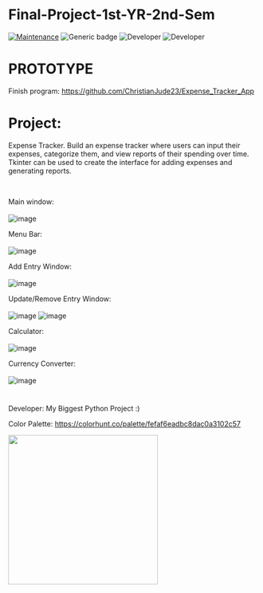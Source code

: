 # Final-Project-1st-YR-2nd-Sem
[![Maintenance](https://img.shields.io/badge/Maintained%3F-Yes-green.svg)](https://GitHub.com/Naereen/StrapDown.js/graphs/commit-activity)
![Generic badge](https://img.shields.io/badge/Development%3f-Complete-blue.svg)
![Developer](https://img.shields.io/badge/Developer-ChristianJude23-blue)
![Developer](https://img.shields.io/badge/Developer-owenlim225-blue)

# PROTOTYPE
Finish program: https://github.com/ChristianJude23/Expense_Tracker_App

# Project:
Expense Tracker. Build an expense tracker where users can input their expenses, categorize
them, and view reports of their spending over time. Tkinter can be used to create the interface for adding expenses and generating reports.

<br>

Main window: <br><br>
![image](https://github.com/ChristianJude23/Final-Project-1st-YR-2nd-Sem/assets/152279955/b8e7f6ac-4c4a-4d3b-a1de-91d50678ffc0)

Menu Bar: <br><br>
![image](https://github.com/ChristianJude23/Final-Project-1st-YR-2nd-Sem/assets/152279955/f9e5f1a2-4ea6-4e74-a422-00ce9de0ccd0)

Add Entry Window: <br><br>
![image](https://github.com/ChristianJude23/Final-Project-1st-YR-2nd-Sem/assets/152279955/03597335-9eff-495b-bacc-3f6bdc268106)

Update/Remove Entry Window: <br><br>
![image](https://github.com/ChristianJude23/Final-Project-1st-YR-2nd-Sem/assets/152279955/9c98cb92-d764-4eb6-9e96-1dc2d9d8e81e)
![image](https://github.com/ChristianJude23/Final-Project-1st-YR-2nd-Sem/assets/152279955/b7a82464-2b9a-4819-831b-8a0abe0281fc)

Calculator: <br><br>
![image](https://github.com/ChristianJude23/Final-Project-1st-YR-2nd-Sem/assets/152279955/98669117-83e9-4fde-9de6-cdc367b2a22e)

Currency Converter: <br><br>
![image](https://github.com/ChristianJude23/Final-Project-1st-YR-2nd-Sem/assets/152279955/d3b81042-314f-48f6-bc08-780a60a37d10)


#
Developer: My Biggest Python Project :)

Color Palette:
https://colorhunt.co/palette/fefaf6eadbc8dac0a3102c57

<img src="https://github.com/SAWARATSUKI/ServiceLogos/blob/main/Python/Python.png" alt="" width=300>

